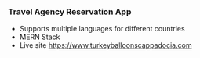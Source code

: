 ### Travel Agency Reservation App
- Supports multiple languages for different countries
- MERN Stack
- Live site  <https://www.turkeyballoonscappadocia.com>
